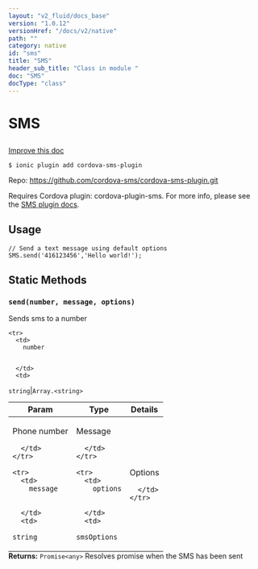 ```yaml
---
layout: "v2_fluid/docs_base"
version: "1.0.12"
versionHref: "/docs/v2/native"
path: ""
category: native
id: "sms"
title: "SMS"
header_sub_title: "Class in module "
doc: "SMS"
docType: "class"
---
```









<h1 class="api-title">


SMS






</h1>

<a class="improve-v2-docs" href='http://github.com/driftyco/ionic-native/edit/master/src/plugins/sms.ts#L23'>
Improve this doc
</a>





<!-- decorators -->

<pre><code>$ ionic plugin add cordova-sms-plugin</code></pre>
<p>Repo:
<a href="https://github.com/cordova-sms/cordova-sms-plugin.git">
https://github.com/cordova-sms/cordova-sms-plugin.git
</a>
</p>

<!-- description -->

<p>Requires Cordova plugin: cordova-plugin-sms. For more info, please see the <a href="https://github.com/cordova-sms/cordova-sms-plugin">SMS plugin docs</a>.</p>

<!-- @usage tag -->

<h2>Usage</h2>

<pre><code class="lang-ts">// Send a text message using default options
SMS.send(&#39;416123456&#39;,&#39;Hello world!&#39;);
</code></pre>




<!-- @property tags -->
<h2>Static Methods</h2>
<div id="send"></div>
<h3><code>send(number,&nbsp;message,&nbsp;options)</code>
  
</h3>

Sends sms to a number


<table class="table param-table" style="margin:0;">
  <thead>
    <tr>
      <th>Param</th>
      <th>Type</th>
      <th>Details</th>
    </tr>
  </thead>
  <tbody>
    
    <tr>
      <td>
        number
        
        
      </td>
      <td>
        
  <code>string</code>|<code>Array.&lt;string&gt;</code>
      </td>
      <td>
        <p>Phone number</p>

        
      </td>
    </tr>
    
    <tr>
      <td>
        message
        
        
      </td>
      <td>
        
  <code>string</code>
      </td>
      <td>
        <p>Message</p>

        
      </td>
    </tr>
    
    <tr>
      <td>
        options
        
        
      </td>
      <td>
        
  <code>smsOptions</code>
      </td>
      <td>
        <p>Options</p>

        
      </td>
    </tr>
    
  </tbody>
</table>





<div class="return-value" markdown="1">
<i class="icon ion-arrow-return-left"></i>
<b>Returns:</b> 
  <code>Promise&lt;any&gt;</code> Resolves promise when the SMS has been sent
</div>




<!-- methods on the class --><!-- related link --><!-- end content block -->


<!-- end body block -->

